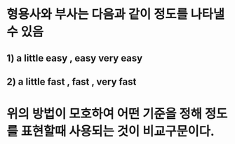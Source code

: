 #  형용사와 부사는 다음과 같이 정도를 나타낼수 있음
## 1) a little easy , easy very easy
## 2) a little fast , fast , very fast 

# 위의 방법이 모호하여 어떤 기준을 정해 정도를 표현할때 사용되는 것이 비교구문이다.

#
